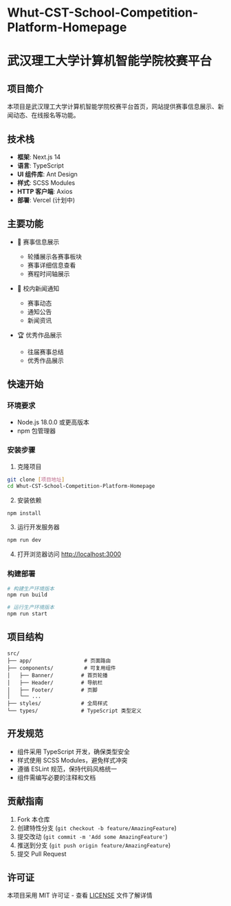 # Whut-CST-School-Competition-Platform-Homepage

# 武汉理工大学计算机智能学院校赛平台

## 项目简介

本项目是武汉理工大学计算机智能学院校赛平台首页，网站提供赛事信息展示、新闻动态、在线报名等功能。

## 技术栈

- **框架**: Next.js 14
- **语言**: TypeScript
- **UI 组件库**: Ant Design
- **样式**: SCSS Modules
- **HTTP 客户端**: Axios
- **部署**: Vercel (计划中)

## 主要功能

- 🎯 赛事信息展示
  - 轮播展示各赛事板块
  - 赛事详细信息查看
  - 赛程时间轴展示

- 📢 校内新闻通知
  - 赛事动态
  - 通知公告
  - 新闻资讯

- 🏆 优秀作品展示
  - 往届赛事总结
  - 优秀作品展示

## 快速开始

### 环境要求

- Node.js 18.0.0 或更高版本
- npm 包管理器

### 安装步骤

1. 克隆项目
```bash
git clone [项目地址]
cd Whut-CST-School-Competition-Platform-Homepage
```

2. 安装依赖
```bash
npm install
```

3. 运行开发服务器
```bash
npm run dev
```

4. 打开浏览器访问 [http://localhost:3000](http://localhost:3000)

### 构建部署

```bash
# 构建生产环境版本
npm run build

# 运行生产环境版本
npm run start
```

## 项目结构

```
src/
├── app/                 # 页面路由
├── components/          # 可复用组件
│   ├── Banner/         # 首页轮播
│   ├── Header/         # 导航栏
│   ├── Footer/         # 页脚
│   └── ...
├── styles/             # 全局样式
└── types/              # TypeScript 类型定义
```

## 开发规范

- 组件采用 TypeScript 开发，确保类型安全
- 样式使用 SCSS Modules，避免样式冲突
- 遵循 ESLint 规范，保持代码风格统一
- 组件需编写必要的注释和文档

## 贡献指南

1. Fork 本仓库
2. 创建特性分支 (`git checkout -b feature/AmazingFeature`)
3. 提交改动 (`git commit -m 'Add some AmazingFeature'`)
4. 推送到分支 (`git push origin feature/AmazingFeature`)
5. 提交 Pull Request


## 许可证

本项目采用 MIT 许可证 - 查看 [LICENSE](LICENSE) 文件了解详情
